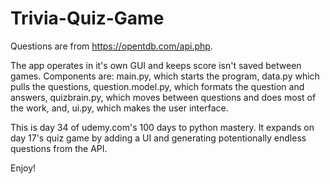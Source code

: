 # Trivia-Quiz-Game

Questions are from https://opentdb.com/api.php. 

The app operates in it's own GUI and keeps score isn't saved between games. Components are:
  main.py, which starts the program,
  data.py which pulls the questions, 
  question.model.py, which formats the question and answers,
  quizbrain.py, which moves between questions and does most of the work, and,
  ui.py, which makes the user interface.
  
This is day 34 of udemy.com's 100 days to python mastery. It expands on day 17's quiz game by adding a UI and generating potentionally endless questions from the API.

Enjoy!
